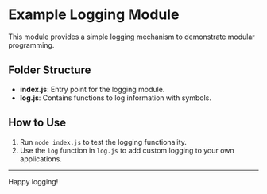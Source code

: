 # Example Logging Module

This module provides a simple logging mechanism to demonstrate modular programming.

## Folder Structure

- **index.js**: Entry point for the logging module.
- **log.js**: Contains functions to log information with symbols.

## How to Use

1. Run `node index.js` to test the logging functionality.
2. Use the `log` function in `log.js` to add custom logging to your own applications.

---

Happy logging!
